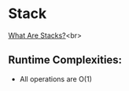 # Stack
[What Are Stacks?](https://en.wikipedia.org/wiki/Stack_(abstract_data_type))<br>

## Runtime Complexities:
- All operations are O(1)